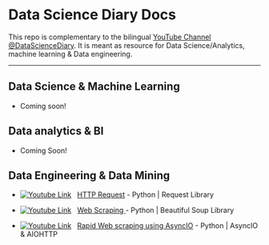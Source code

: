 # Data Science Diary Docs
This repo is complementary to the bilingual [YouTube Channel @DataScienceDiary](https://www.youtube.com/@datasciencediary). It is meant as resource for Data Science/Analytics, machine learning & Data engineering.


[YT logo]: https://github.com/MightyStud/Data-Science-Diary-Docs/blob/main/other/youtube_logo.png


---

## Data Science & Machine Learning
- Coming soon!


## Data analytics & BI
- Coming Soon!


## Data Engineering & Data Mining  
* [![Youtube Link][YT logo]](https://www.youtube.com/watch?v=9zDT8n64FFU&) &nbsp; [HTTP Request](https://www.kaggle.com/code/mohamedahmedx2/asyncio-webscraping-tutorial-high-school-data) - Python | Request Library

* [![Youtube Link][YT logo]](https://www.youtube.com/watch?v=bVVdPokXxH4) &nbsp; [Web Scraping ](https://www.kaggle.com/code/mohamedahmedx2/asyncio-webscraping-tutorial-high-school-data) - Python | Beautiful Soup Library

* [![Youtube Link][YT logo]](https://www.youtube.com/watch?v=xLX_r-sxG9E) &nbsp; [Rapid Web scraping using AsyncIO](https://www.kaggle.com/code/mohamedahmedx2/asyncio-webscraping-tutorial-high-school-data) - Python | AsyncIO & AIOHTTP





